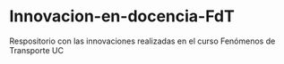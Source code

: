 # Innovacion-en-docencia-FdT
Respositorio con las innovaciones realizadas en el curso Fenómenos de Transporte UC
